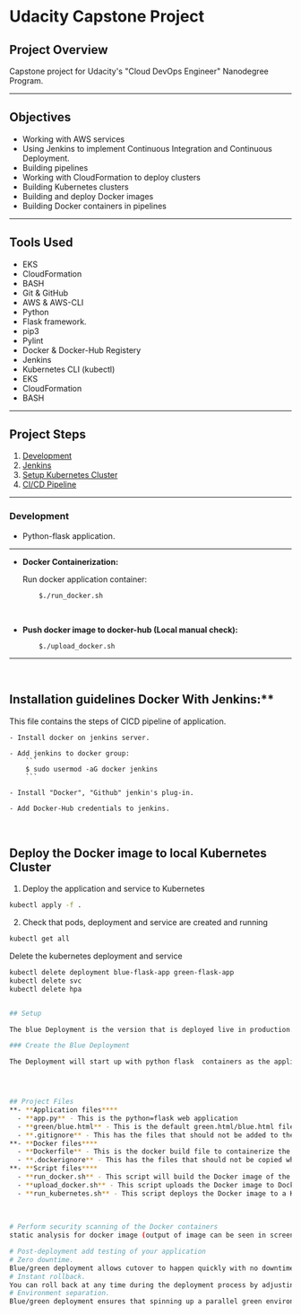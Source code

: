 # Udacity Capstone Project 


## Project Overview

Capstone project for Udacity's "Cloud DevOps Engineer" Nanodegree Program.

<hr>

## Objectives

- Working with  AWS services
- Using Jenkins to implement Continuous Integration and Continuous Deployment.
- Building pipelines
- Working with CloudFormation to deploy clusters
- Building Kubernetes clusters 
- Building and deploy Docker images
- Building Docker containers in pipelines

<hr>

## Tools Used
- EKS
- CloudFormation
- BASH
- Git & GitHub
- AWS & AWS-CLI
- Python
- Flask framework.
- pip3
- Pylint
- Docker & Docker-Hub Registery
- Jenkins
- Kubernetes CLI (kubectl)
- EKS
- CloudFormation
- BASH

<hr>

## Project Steps

1. [Development](#development)
2. [Jenkins](#jenkins)
3. [Setup Kubernetes Cluster](#setup-kubernetes-cluster)
4. [CI/CD Pipeline](#ci/cd-pipeline)

<hr>

### Development

-  Python-flask application.

<hr>

- **Docker Containerization:**

    Run docker application container:

    ```
        $./run_docker.sh
    ```

<br>

- **Push docker image to docker-hub (Local manual check):**

    ```
        $./upload_docker.sh
    ```
<hr>


<br>

##  Installation guidelines Docker With Jenkins:**



This file contains the steps of CICD pipeline of application.

    - Install docker on jenkins server.

    - Add jenkins to docker group:
        ```
        $ sudo usermod -aG docker jenkins
        ```

    - Install "Docker", "Github" jenkin's plug-in.

    - Add Docker-Hub credentials to jenkins.

<br>

## Deploy the Docker image to local Kubernetes Cluster
1. Deploy the application and service to Kubernetes
```bash
kubectl apply -f .

```

2. Check that pods, deployment and service are created and running 
```bash
kubectl get all
```

Delete the kubernetes deployment and service
```bash
kubectl delete deployment blue-flask-app green-flask-app
kubectl delete svc
kubectl delete hpa


## Setup

The blue Deployment is the version that is deployed live in production. It can be accessed externally by end users via a Service with type=LoadBalancer

### Create the Blue Deployment

The Deployment will start up with python flask  containers as the application. The Deployment has a `name` and `version` label. This is significant as the Service will use these labels to switch to the green version later.




## Project Files
**- **Application files****
  - **app.py** - This is the python=flask web application
  - **green/blue.html** - This is the default green.html/blue.html file
  - **.gitignore** - This has the files that should not be added to the git repository
**- **Docker files****
  - **Dockerfile** - This is the docker build file to containerize the app inside Docker
  - **.dockerignore** - This has the files that should not be copied when building the Docker image
**- **Script files****
  - **run_docker.sh** - This script will build the Docker image of the app and run the app inside the container
  - **upload_docker.sh** - This script uploads the Docker image to Docker hub repository
  - **run_kubernetes.sh** - This script deploys the Docker image to a Kubernetes cluster and runs the app in pods.
  
  
  
# Perform security scanning of the Docker containers
static analysis for docker image (output of image can be seen in screenshot/Vulnerablities static analysis)

# Post-deployment add testing of your application
# Zero downtime. 
Blue/green deployment allows cutover to happen quickly with no downtime.
# Instant rollback. 
You can roll back at any time during the deployment process by adjusting the load balancer to direct traffic back to the blue environment. The impact of downtime is limited to the time it takes to switch traffic to the blue environment after you detect an issue.
# Environment separation. 
Blue/green deployment ensures that spinning up a parallel green environment doesn't affect resources that support the blue environment. This separation reduces your deployment risk.

